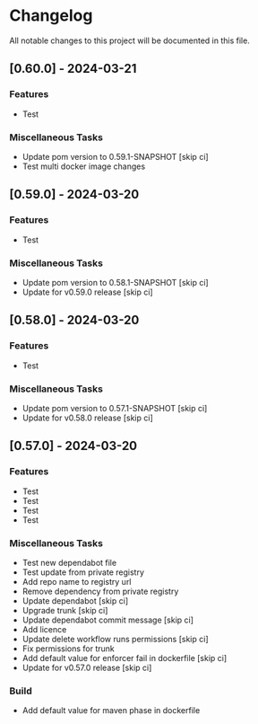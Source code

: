 # Changelog

All notable changes to this project will be documented in this file.

## [0.60.0] - 2024-03-21

### Features

- Test

### Miscellaneous Tasks

- Update pom version to 0.59.1-SNAPSHOT [skip ci]
- Test multi docker image changes

## [0.59.0] - 2024-03-20

### Features

- Test

### Miscellaneous Tasks

- Update pom version to 0.58.1-SNAPSHOT [skip ci]
- Update for v0.59.0 release [skip ci]

## [0.58.0] - 2024-03-20

### Features

- Test

### Miscellaneous Tasks

- Update pom version to 0.57.1-SNAPSHOT [skip ci]
- Update for v0.58.0 release [skip ci]

## [0.57.0] - 2024-03-20

### Features

- Test
- Test
- Test
- Test

### Miscellaneous Tasks

- Test new dependabot file
- Test update from private registry
- Add repo name to registry url
- Remove dependency from private registry
- Update dependabot [skip ci]
- Upgrade trunk [skip ci]
- Update dependabot commit message [skip ci]
- Add licence
- Update delete workflow runs permissions [skip ci]
- Fix permissions for trunk
- Add default value for enforcer fail in dockerfile [skip ci]
- Update for v0.57.0 release [skip ci]

### Build

- Add default value for maven phase in dockerfile

<!-- generated by git-cliff -->
